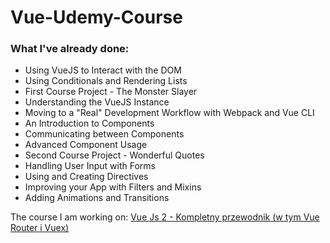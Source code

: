 # Vue-Udemy-Course

### What I've already done:
* Using VueJS to Interact with the DOM
* Using Conditionals and Rendering Lists
* First Course Project - The Monster Slayer
* Understanding the VueJS Instance
* Moving to a "Real" Development Workflow with Webpack and Vue CLI
* An Introduction to Components
* Communicating between Components
* Advanced Component Usage
* Second Course Project - Wonderful Quotes
* Handling User Input with Forms
* Using and Creating Directives
* Improving your App with Filters and Mixins
* Adding Animations and Transitions

The course I am working on: [Vue Js 2 - Kompletny przewodnik (w tym Vue Router i Vuex)](https://www.udemy.com/vuejs-2-the-complete-guide/)



 
